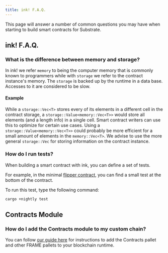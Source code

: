 ```yaml
---
title: ink! F.A.Q.
---
```


This page will answer a number of common questions you may have when starting to build smart
contracts for Substrate.

## ink! F.A.Q.

### What is the difference between memory and storage?

In ink! we refer `memory` to being the computer memory that is commonly known to programmers while
with `storage` we refer to the contract instance's memory. The `storage` is backed up by the runtime
in a data base. Accesses to it are considered to be slow.

#### Example

While a `storage::Vec<T>` stores every of its elements in a different cell in the contract storage,
a `storage::Value<memory::Vec<T>>` would store all elements (and a length info) in a single cell.
Smart contract writers can use this to optimize for certain use cases. Using a
`storage::Value<memory::Vec<T>>` could probably be more efficient for a small amount of elements in
the `memory::Vec<T>`. We advise to use the more general `storage::Vec` for storing information on
the contract instance.

### How do I run tests?

When building a smart contract with ink, you can define a set of tests.

For example, in the minimal
[flipper contract](https://github.com/paritytech/ink/blob/master/examples/flipper/lib.rs),
you can find a small test at the bottom of the contract.

To run this test, type the following command:

```bash
cargo +nightly test
```

## Contracts Module

### How do I add the Contracts module to my custom chain?

You can follow
[our guide here](../../tutorials/add-contracts-pallet/) for instructions to add the Contracts pallet
and other FRAME pallets to your blockchain runtime.

